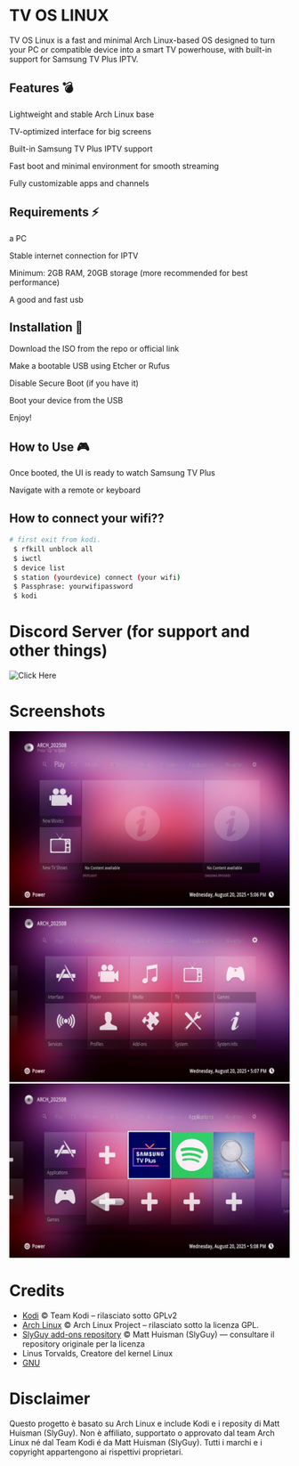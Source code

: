 # TV OS LINUX

TV OS Linux is a fast and minimal Arch Linux-based OS designed to turn your PC or compatible device into a smart TV powerhouse, with built-in support for Samsung TV Plus IPTV.

## Features 💣

Lightweight and stable Arch Linux base

TV-optimized interface for big screens

Built-in Samsung TV Plus IPTV support

Fast boot and minimal environment for smooth streaming

Fully customizable apps and channels

## Requirements ⚡

a PC

Stable internet connection for IPTV

Minimum: 2GB RAM, 20GB storage (more recommended for best performance)

 A good and fast usb
 
## Installation 🚀

Download the ISO from the repo or official link

Make a bootable USB using Etcher or Rufus

Disable Secure Boot (if you have it)

Boot your device from the USB

Enjoy!

## How to Use 🎮

Once booted, the UI is ready to watch Samsung TV Plus

Navigate with a remote or keyboard


## How to connect your wifi??

```bash
# first exit from kodi.
 $ rfkill unblock all
 $ iwctl
 $ device list
 $ station (yourdevice) connect (your wifi)
 $ Passphrase: yourwifipassword
 $ kodi
 ```

# Discord Server (for support and other things)
![Click Here](https://discord.gg/8qHn5SCS)


# Screenshots
![TV OS Linux Home Screen](https://github.com/GITHUBDELTA100/TV-OS-LINUX/blob/main/tvoslinuxscr.png)
![TV OS Linux Setting Screen](https://github.com/GITHUBDELTA100/TV-OS-LINUX/blob/main/tvoslinuxsc2.png)
![TV OS Linux Apps Screen](https://github.com/GITHUBDELTA100/TV-OS-LINUX/blob/main/tvoslinuxscr3.png)



# Credits

- [Kodi](https://kodi.tv) © Team Kodi – rilasciato sotto GPLv2
- [Arch Linux](https://archlinux.org) © Arch Linux Project – rilasciato sotto la licenza GPL.
- [SlyGuy add-ons repository](https://github.com/matthuisman/slyguy.addons) © Matt Huisman (SlyGuy) — consultare il repository originale per la licenza
- Linus Torvalds, Creatore del kernel Linux
- [GNU](https://www.gnu.org/home.en.html) 
# Disclaimer
Questo progetto è basato su Arch Linux e include Kodi e i reposity di Matt Huisman (SlyGuy).
Non è affiliato, supportato o approvato dal team Arch Linux né dal Team Kodi é da Matt Huisman (SlyGuy).
Tutti i marchi e i copyright appartengono ai rispettivi proprietari.


